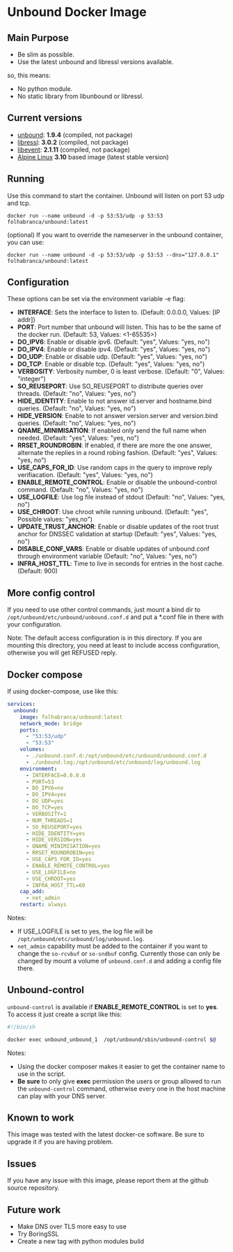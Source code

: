 # Unbound Docker Image

## Main Purpose

- Be slim as possible.
- Use the latest unbound and libressl versions available.

so, this means:

- No python module.
- No static library from libunbound or libressl.

## Current versions

- [unbound](https://nlnetlabs.nl/projects/unbound/about/): **1.9.4** (compiled, not package)
- [libressl](http://www.libressl.org/): **3.0.2** (compiled, not package)
- [libevent](http://libevent.org/): **2.1.11** (compiled, not package)
- [Alpine Linux](https://alpinelinux.org/) **3.10** based image (latest stable version)

## Running

Use this command to start the container. Unbound will listen on port 53 udp and tcp.

```docker run --name unbound -d -p 53:53/udp -p 53:53 folhabranca/unbound:latest```

(optional)
If you want to override the nameserver in the unbound container, you can use:

```docker run --name unbound -d -p 53:53/udp -p 53:53 --dns="127.0.0.1" folhabranca/unbound:latest```

## Configuration

These options can be set via the environment variable -e flag:

- **INTERFACE**: Sets the interface to listen to. (Default: 0.0.0.0, Values: [IP addr])
- **PORT**: Port number that unbound will listen. This has to be the same of the docker run. (Default: 53, Values: <1-65535>)
- **DO_IPV6**: Enable or disable ipv6. (Default: "yes", Values: "yes, no")
- **DO_IPV4**: Enable or disable ipv4. (Default: "yes", Values: "yes, no")
- **DO_UDP**: Enable or disable udp. (Default: "yes", Values: "yes, no")
- **DO_TCP**: Enable or disable tcp. (Default: "yes", Values: "yes, no")
- **VERBOSITY**: Verbosity number, 0 is least verbose. (Default: "0", Values: "integer")
- **SO_REUSEPORT**: Use SO_REUSEPORT to distribute queries over threads. (Default: "no", Values: "yes, no")
- **HIDE_IDENTITY**: Enable to not answer id.server and hostname.bind queries. (Default: "no", Values: "yes, no")
- **HIDE_VERSION**: Enable to not answer version.server and version.bind queries. (Default: "no", Values: "yes, no")
- **QNAME_MINIMISATION**: If enabled only send the full name when needed. (Default: "yes", Values: "yes, no")
- **RRSET_ROUNDROBIN**: If enabled, if there are more the one answer, alternate the replies in a round robing fashion. (Default: "yes", Values: "yes, no")
- **USE_CAPS_FOR_ID**: Use random caps in the query to improve reply verifiacation. (Default: "yes", Values: "yes, no")
- **ENABLE_REMOTE_CONTROL**: Enable or disable the unbound-control command. (Default: "no", Values: "yes, no")
- **USE_LOGFILE**: Use log file instead of stdout (Default: "no", Values: "yes, no")
- **USE_CHROOT**: Use chroot while running unbound. (Default: "yes", Possible values: "yes,no")
- **UPDATE_TRUST_ANCHOR**: Enable or disable updates of the root trust anchor for DNSSEC validation at startup (Default: "yes", Values: "yes, no")
- **DISABLE_CONF_VARS**: Enable or disable updates of unbound.conf through environment variable (Default: "no", Values: "yes, no")
- **INFRA_HOST_TTL**: Time  to live in seconds for entries in the host cache. (Default: 900)

## More config control

If you need to use other control commands, just mount a bind dir to
`/opt/unbound/etc/unbound/unbound.conf.d` and put a *.conf file in there with your configuration.

Note: The default access configuration is in this directory. If you are mounting this directory, you need at
least to include access configuration, otherwise you will get REFUSED reply.

## Docker compose

If using docker-compose, use like this:

```Yaml
services:
  unbound:
    image: folhabranca/unbound:latest
    network_mode: bridge
    ports:
      - "53:53/udp"
      - "53:53"
    volumes:
      - ./unbound.conf.d:/opt/unbound/etc/unbound/unbound.conf.d
      - ./unbound.log:/opt/unbound/etc/unbound/log/unbound.log
    environment:
      - INTERFACE=0.0.0.0
      - PORT=53
      - DO_IPV6=no
      - DO_IPV4=yes
      - DO_UDP=yes
      - DO_TCP=yes
      - VERBOSITY=1
      - NUM_THREADS=1
      - SO_REUSEPORT=yes
      - HIDE_IDENTITY=yes
      - HIDE_VERSION=yes
      - QNAME_MINIMISATION=yes
      - RRSET_ROUNDROBIN=yes
      - USE_CAPS_FOR_ID=yes
      - ENABLE_REMOTE_CONTROL=yes
      - USE_LOGFILE=no
      - USE_CHROOT=yes
      - INFRA_HOST_TTL=60
    cap_add:
      - net_admin
    restart: always
```

Notes:

- If USE_LOGFILE is set to yes, the log file will be `/opt/unbound/etc/unbound/log/unbound.log`.
- `net_admin` capability must be added to the container if you want to change the `so-rcvbuf` or `so-sndbuf` config.
   Currently those can only be changed by mount a volume of `unbound.conf.d` and adding a config file there.

## Unbound-control

`unbound-control` is available if **ENABLE_REMOTE_CONTROL** is set to **yes**. To access it
just create a script like this:

```sh
#!/bin/sh

docker exec unbound_unbound_1  /opt/unbound/sbin/unbound-control $@
```

Notes:

- Using the docker composer makes it easier to get the container name to use in the script.
- **Be sure** to only give **exec** permission the users or group allowed to run the `unbound-control` command, otherwise every one in the host machine can play with your DNS server.

## Known to work

This image was tested with the latest docker-ce software. Be sure to upgrade it if you are having problem.

## Issues

If you have any issue with this image, please report them at the github source repository.

## Future work

- Make DNS over TLS more easy to use
- Try BoringSSL
- Create a new tag with python modules build
